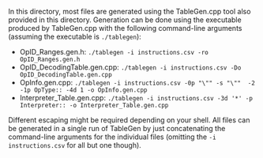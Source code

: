In this directory, most files are generated using the TableGen.cpp tool also provided in this directory.
Generation can be done using the executable produced by TableGen.cpp with the following command-line arguments (assuming the executable is `./tablegen`):

* OpID_Ranges.gen.h: `./tablegen -i instructions.csv -ro OpID_Ranges.gen.h`
* OpID_DecodingTable.gen.cpp: `./tablegen -i instructions.csv -Do OpID_DecodingTable.gen.cpp`
* OpInfo.gen.cpp: `./tablegen -i instructions.csv -0p "\"" -s "\""  -2 -1p OpType:: -4d 1 -o OpInfo.gen.cpp`
* Interpreter_Table.gen.cpp: `./tablegen -i instructions.csv -3d '*' -p Interpreter:: -o Interpreter_Table.gen.cpp`

Different escaping might be required depending on your shell.
All files can be generated in a single run of TableGen by just concatenating the command-line arguments for the individual files (omitting the `-i instructions.csv` for all but one though).

